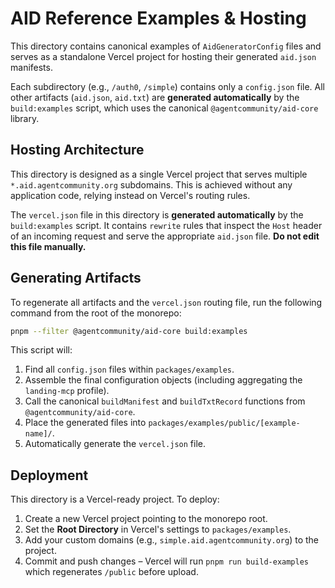 # AID Reference Examples & Hosting

This directory contains canonical examples of `AidGeneratorConfig` files and serves as a standalone Vercel project for hosting their generated `aid.json` manifests.

Each subdirectory (e.g., `/auth0`, `/simple`) contains only a `config.json` file. All other artifacts (`aid.json`, `aid.txt`) are **generated automatically** by the `build:examples` script, which uses the canonical `@agentcommunity/aid-core` library.

## Hosting Architecture

This directory is designed as a single Vercel project that serves multiple `*.aid.agentcommunity.org` subdomains. This is achieved without any application code, relying instead on Vercel's routing rules.

The `vercel.json` file in this directory is **generated automatically** by the `build:examples` script. It contains `rewrite` rules that inspect the `Host` header of an incoming request and serve the appropriate `aid.json` file. **Do not edit this file manually.**

## Generating Artifacts

To regenerate all artifacts and the `vercel.json` routing file, run the following command from the root of the monorepo:

```bash
pnpm --filter @agentcommunity/aid-core build:examples
```

This script will:
1. Find all `config.json` files within `packages/examples`.
2. Assemble the final configuration objects (including aggregating the `landing-mcp` profile).
3. Call the canonical `buildManifest` and `buildTxtRecord` functions from `@agentcommunity/aid-core`.
4. Place the generated files into `packages/examples/public/[example-name]/`.
5. Automatically generate the `vercel.json` file.

## Deployment

This directory is a Vercel-ready project. To deploy:

1.  Create a new Vercel project pointing to the monorepo root.
2.  Set the **Root Directory** in Vercel's settings to `packages/examples`.
3.  Add your custom domains (e.g., `simple.aid.agentcommunity.org`) to the project.
4.  Commit and push changes – Vercel will run `pnpm run build-examples` which regenerates `/public` before upload. 